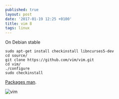 ```yaml
---
published: true
layout: post
date: '2017-01-19 12:25 +0100'
title: vim 8
tags: linux
---
```

On Debian stable

    sudo apt-get install checkinstall libncurses5-dev
    cd source/
    git clone https://github.com/vim/vim.git
    cd vim/
    ./configure
    sudo checkinstall
    
[Packages man](http://vimhelp.appspot.com/repeat.txt.html#packages).

![vim]({{site.baseurl}}/media/vimClean.png)
